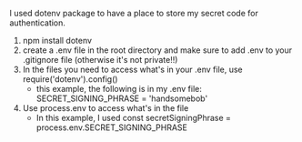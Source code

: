 I used dotenv package to have a place to store my secret code for authentication. 

1. npm install dotenv
2. create a .env file in the root directory and make sure to add .env to your .gitignore file (otherwise it's not private!!)
3. In the files you need to access what's in your .env file, use require('dotenv').config()
    - this example, the following is in my .env file:
        SECRET_SIGNING_PHRASE = 'handsomebob'
4. Use process.env to access what's in the file
    - In this example, I used const secretSigningPhrase = process.env.SECRET_SIGNING_PHRASE

